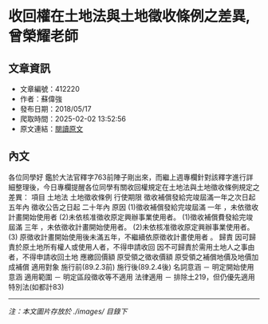 # 收回權在土地法與土地徵收條例之差異,曾榮耀老師

## 文章資訊
- 文章編號：412220
- 作者：蘇偉強
- 發布日期：2018/05/17
- 爬取時間：2025-02-02 13:52:56
- 原文連結：[閱讀原文](https://real-estate.get.com.tw/Columns/detail.aspx?no=412220)

## 內文
各位同學好
鑑於大法官釋字763前陣子剛出來，而繼上週專欄針對該釋字進行詳細整理後，今日專欄提醒各位同學有關收回權規定在土地法與土地徵收條例規定之差異：
項目
土地法
土地徵收條例
行使期限
徵收補償發給完竣屆滿一年之次日起
五年內
徵收公告之日起
二十年內
原因
(1)徵收補償發給完竣屆滿
一年
，未依徵收計畫開始使用者
(2)未依核准徵收原定興辦事業使用者。
(1)徵收補償費發給完竣屆滿
三年
，未依徵收計畫開始使用者。
(2)未依核准徵收原定興辦事業使用者。
(3)
原徵收計畫開始使用後未滿五年，不繼續依原徵收計畫使用者
。
歸責
因可歸責於原土地所有權人或使用人者，不得申請收回
因不可歸責於需用土地人之事由者，不得申請收回土地
應繳回價額
原受領之徵收價額
原受領之補償地價及地價加成補償
適用對象
施行前(89.2.3前)
施行後(89.2.4後)
名詞意涵
－
明定開始使用意涵
適用範圍
－
明定區段徵收等不適用
法律適用
－
排除土219，但仍優先適用特別法(如都計83)

---
*注：本文圖片存放於 ./images/ 目錄下*
